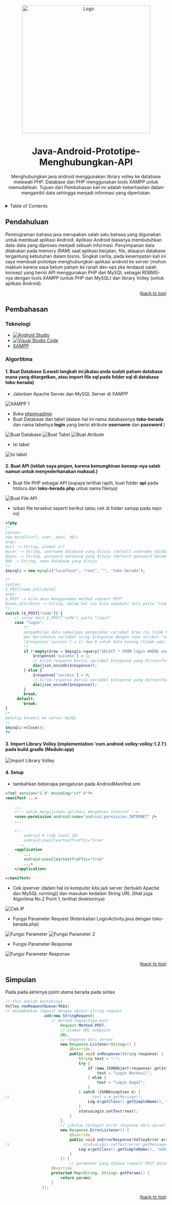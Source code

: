 <!-- Improved compatibility of back to top link: See: https://github.com/othneildrew/Best-README-Template/pull/73 -->
<a name="readme-top"></a>

<!-- PROJECT LOGO -->
<br />
<br />
<div align="center">
  <a href="https://github.com/dhondoi/Java-Android-Prototipe-Membuat-Dan-Menghubungkan-API">
    <img src="images/title.jpg" alt="Logo" width="400" >
  </a>

  <h1 align="center">Java-Android-Prototipe-Menghubungkan-API</h1>

  <p align="center">
     Menghubungkan java android menggunakan library volley ke database melewati PHP. Database dan PHP menggunakan tools XAMPP untuk memudahkan. Tujuan dari Pembahasan kali ini adalah keberhasilan dalam mengambil data sehingga menjadi informasi yang diperlukan.
  </p>
</div>

<!-- TABLE OF CONTENTS -->
<details style="margin-top: 24px;">
  <summary>Table of Contents</summary>
      <ul>
          <li><a href="#pendahuluan">Pendahuluan</a></li>
          <li><a href="#pembahasan">Pembahasan</a></li>
          <li><a href="#simpulan">Simpulan</a></li>
          <!-- <li><a href="#daftar-Pustaka">Daftar Pustaka</a></li> -->
      </ul>
</details>

<!-- Pendahuluan -->
## Pendahuluan

Pemrograman bahasa java merupakan salah satu bahasa yang digunakan untuk membuat aplikasi Android. Aplikasi Android biasanya membutuhkan data-data yang diproses menjadi sebuah informasi. Penyimpanan data dilakukan pada memory (RAM) saat aplikasi berjalan, file, ataupun database tergantung kebutuhan dalam bisnis. Singkat cerita, pada kesempatan kali ini saya membuat prototipe menghubungkan aplikasi android ke server (mohon maklum karena saya belum paham ke ranah dev-ops jika terdapat salah konsep) yang berisi API menggunakan PHP dan MySQL sebagai RDBMS-nya dengan tools XAMPP (untuk PHP dan MySQL) dan library Volley (untuk aplikasi Android).

<p align="right">(<a href="#readme-top">back to top</a>)</p>

<!-- Pendahuluan -->
## Pembahasan

### Teknologi

-  [![Android Studio][badge-android-studio]][link-android-studio]
-  [![Visual Studio Code][badge-vscode]][link-vscode]
-  [XAMPP][link-xampp]

### Algortitma

#### 1. Buat Database (Lewati langkah ini jikalau anda sudah paham database mana yang ditargetkan, atau import file sql pada folder sql di database **toko-berada**)
- Jalankan Apache Server dan MySQL Server di XAMPP
  
![XAMPP 1][image-xampp1]
- Buka [phpmyadmin][link-phpmyadmin]
- Buat Database dan tabel (dalam hal ini nama databasenya **toko-berada** dan nama tabelnya **login** yang berisi atribute **username** dan **password** )
  
![Buat Database][image-db-create]
![Buat Tabel][image-tbl-create]
![Buat Atribute][image-attr-tbl-create]
- Isi tabel
  
![Isi tabel][image-insert-table]

#### 2. Buat API (istilah saya pinjam, karena kemungkinan konsep-nya salah namun untuk menyederhanakan maksud.)

- Buat file PHP sebagai API (supaya terlihat rapih, buat folder **api** pada htdocs dan **toko-berada.php** untuk nama filenya)
  
![Buat File API][image-file-api-create]

- isikan file tersebut seperti berikut (atau cek di folder xampp pada repo ini)
```php
<?php
/*
syntax:
new mysqli(url, user, pass, db);
args:
@url -> String, alamat url
@user -> String, username database yang dituju (default username database di XAMPP adalah "root") 
@pass -> String, password database yang dituju (default password database di XAMPP adalah kosong)
@db -> String, nama database yang dituju
*/
$mysqli = new mysqli("localhost", "root", "", "toko-berada");

/*
syntax:
$_POST[name_attribute]
args:
$_POST -> kita akan menggunakan method request POST
@name_attribute -> String, dalam hal ini kita sepakati dulu yaitu "code"
*/
switch ($_POST["code"]) {
    // value dari $_POST["code"] yaitu "login"
    case "login":
        /*
        pengambilan data sekaligus pengecekan variabel $row itu tidak kosong
        dan berlakukan variabel array $response dengan nama atribut "success" benilai 1
        ($response['success'] = 1) dan 0 untuk data kosong (tidak ada).
        */
        if (!empty($row = $mysqli->query("SELECT * FROM login WHERE username ='" . $_POST["username"] . "' AND password='" . $_POST["password"] . "'")->fetch_array(MYSQLI_ASSOC))) {
            $response['success'] = 1;
            // kirim response berisi variabel $response yang ditransformasi jadi notasi bentuk json
            die(json_encode($response));
        } else {
            $response['success'] = 0;
            // kirim response berisi variabel $response yang ditransformasi jadi notasi bentuk json
            die(json_encode($response));
        }
        break;
     default:
        break;
}
/*
menutup koneksi ke server MySQL
*/
$mysqli->close();
?>
```

#### 3. Import Library Volley (**implementation 'com.android.volley:volley:1.2.1'**) pada build.gradle (Module:app)
   
![Import Library Volley][image-import-libary]

#### 4. Setup
   
- tambahkan beberapa pengaturan pada AndroidManifest.xml
```xml
<?xml version="1.0" encoding="utf-8"?>
<manifest ...>

    ...
    <!-- untuk mengijinkan aplikasi mengakses internet -->
    <uses-permission android:name="android.permission.INTERNET" />
    ...

    <!-- 
        android 9 (sdk level 28)
        android:usesCleartextTraffic="true"
     -->
    <application
        ...
        android:usesCleartextTraffic="true"
        ...>
    </application>

</manifest>
```

- Cek ipserver (dalam hal ini komputer kita jadi server (terbukti Apache dan MySQL running)) dan masukan kedalam String URL (lihat juga Algoritma No.2 Point 1, terlihat direktorinya)
  
![Cek IP][image-endpoint]

- Fungsi Parameter Request (Keterkaitan LoginActivity.java dengan toko-berada.php)
  
![Fungsi Parameter][image-param]
![Fungsi Parameter 2][image-param2]

- Fungsi Parameter Response
  
![Fungsi Parameter Response][image-result]

<p align="right">(<a href="#readme-top">back to top</a>)</p>

## Simpulan

Pada pada akhirnya point utama berada pada sintax
```java
// this adalah konteksnya
Volley.newRequestQueue(this)
// menambahkan request dengan object string request
                .add(new StringRequest(
                    // method requestnya post
                        Request.Method.POST,
                        // alamat URL endpoint
                        URL,
                        // response dari server
                        new Response.Listener<String>() {
                            @Override
                            public void onResponse(String response) {
                                String text = "-";
                                try {
                                    if (new JSONObject(response).getInt("success") == 1) {
                                        text = "Login Berhasil";
                                    } else {
                                        text = "Login Gagal";
                                    }
                                } catch (JSONException e) {
//                                    text = e.getMessage();
                                    Log.e(getClass().getSimpleName(), "onResponse: ", e);
                                }
                                statusLogin.setText(text);
                            }
                        },
                        // jikalau terdapat error response dari server (misal code 500)
                        new Response.ErrorListener() {
                            @Override
                            public void onErrorResponse(VolleyError error) {
//                                statusLogin.setText(error.getMessage());
                                Log.e(getClass().getSimpleName(), "onErrorResponse: ", error);
                            }
                        }) {
                            // parameter yang dibawa request POST dalam hal ini code = "login", username = "admin", password = "admin"
                    @Override
                    protected Map<String, String> getParams() {
                        return params;
                    }
                });
```

<p align="right">(<a href="#readme-top">back to top</a>)</p>

<!-- LINK BADGE & IMAGE-->
<!-- https://github.com/Ileriayo/markdown-badges -->

<!--
TEMPLATE

![MonoAlphabet][monoalphabet] # gambar 
[![Android Studio][badge-android-studio]][link-android-studio] # link menggunakan gambar
[XAMPP][link-xampp] # link

-->

<!-- IMAGE -->
[image-xampp1]: images/xampp1.png
[image-db-create]: images/db-create.png
[image-tbl-create]: images/tbl-create.png
[image-attr-tbl-create]: images/attr-tbl-create.png
[image-file-api-create]: images/file-api.png
[image-insert-table]: images/insert-table.png
[image-import-libary]: images/import-libary.png
[image-endpoint]: images/endpoint.png
[image-param]: images/param.png
[image-param2]: images/param2.png
[image-result]: images/result.png

<!-- BADGE -->
[badge-android-studio]: https://img.shields.io/badge/Android%20Studio-3DDC84.svg?style=for-the-badge&logo=android-studio&logoColor=white
[badge-vscode]: https://img.shields.io/badge/Visual%20Studio%20Code-0078d7.svg?style=for-the-badge&logo=visual-studio-code&logoColor=white

<!-- LINKS -->
[link-android-studio]: https://developer.android.com/studio
[link-xampp]: https://www.apachefriends.org/download.html
[link-vscode]: https://code.visualstudio.com/download
[link-phpmyadmin]: http://localhost/phpmyadmin

